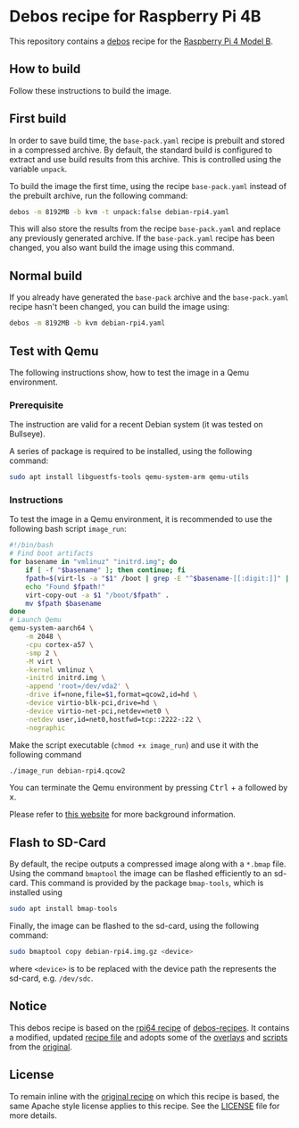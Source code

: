 # Debos recipe for Raspberry Pi 4B

This repository contains a [debos](https://github.com/go-debos/debos) recipe for
the [Raspberry Pi 4 Model
B](https://www.raspberrypi.com/products/raspberry-pi-4-model-b/).

## How to build

Follow these instructions to build the image.

## First build

In order to save build time, the `base-pack.yaml` recipe is prebuilt and stored
in a compressed archive. By default, the standard build is configured to extract and use build results from this archive. This is controlled using the variable `unpack`.

To build the image the first time, using the recipe `base-pack.yaml` instead of
the prebuilt archive, run the following command:

```bash
debos -m 8192MB -b kvm -t unpack:false debian-rpi4.yaml
```

This will also store the results from the recipe `base-pack.yaml` and replace
any previously generated archive. If the `base-pack.yaml` recipe has been
changed, you also want build the image using this command.

## Normal build

If you already have generated the `base-pack` archive and the `base-pack.yaml`
recipe hasn't been changed, you can build the image using:

```bash
debos -m 8192MB -b kvm debian-rpi4.yaml
```

## Test with Qemu

The following instructions show, how to test the image in a Qemu environment.

### Prerequisite

The instruction are valid for a recent Debian system (it was tested on Bullseye).

A series of package is required to be installed, using the following command:

```bash
sudo apt install libguestfs-tools qemu-system-arm qemu-utils
```

### Instructions

To test the image in a Qemu environment, it is recommended to use the following
bash script `image_run`:

```bash
#!/bin/bash
# Find boot artifacts
for basename in "vmlinuz" "initrd.img"; do
    if [ -f "$basename" ]; then continue; fi
    fpath=$(virt-ls -a "$1" /boot | grep -E "^$basename-[[:digit:]]" | sort -r | head -n 1)
    echo "Found $fpath!"
    virt-copy-out -a $1 "/boot/$fpath" .
    mv $fpath $basename
done
# Launch Qemu
qemu-system-aarch64 \
    -m 2048 \
    -cpu cortex-a57 \
    -smp 2 \
    -M virt \
    -kernel vmlinuz \
    -initrd initrd.img \
    -append 'root=/dev/vda2' \
    -drive if=none,file=$1,format=qcow2,id=hd \
    -device virtio-blk-pci,drive=hd \
    -device virtio-net-pci,netdev=net0 \
    -netdev user,id=net0,hostfwd=tcp::2222-:22 \
    -nographic
```

Make the script executable (`chmod +x image_run`) and use it with the following
command

```bash
./image_run debian-rpi4.qcow2
```

You can terminate the Qemu environment by pressing <kbd>Ctrl</kbd> +
<kbd>a</kbd> followed by <kbd>x</kbd>.

Please refer to [this
website](https://translatedcode.wordpress.com/2017/07/24/installing-debian-on-qemus-64-bit-arm-virt-board/)
for more background information.

## Flash to SD-Card

By default, the recipe outputs a compressed image along with a `*.bmap` file.
Using the command `bmaptool` the image can be flashed efficiently to an sd-card.
This command is provided by the package `bmap-tools`, which is installed using 

```bash
sudo apt install bmap-tools 
```
Finally, the image can be flashed to the sd-card, using the following command:

```bash
sudo bmaptool copy debian-rpi4.img.gz <device>
```
where `<device>` is to be replaced with the device path the represents the sd-card, e.g. `/dev/sdc`.

## Notice

This debos recipe is based on the [rpi64
recipe](https://github.com/go-debos/debos-recipes/tree/main/rpi64) of
[debos-recipes](https://github.com/go-debos/debos-recipes). It contains a
modified, updated [recipe file](debian-rpi4.yaml) and adopts some of the
[overlays](overlays) and [scripts](scripts) from the
[original](https://github.com/go-debos/debos-recipes).

## License

To remain inline with the [original
recipe](https://github.com/go-debos/debos-recipes) on which this recipe is
based, the same Apache style license applies to this recipe. See the
[LICENSE](LICENSE) file for more details.
